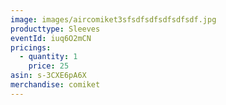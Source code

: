```yaml
---
image: images/aircomiket3sfsdfsdfsdfsdfsdf.jpg
producttype: Sleeves
eventId: iuq6O2mCN
pricings:
  - quantity: 1
    price: 25
asin: s-3CXE6pA6X
merchandise: comiket
---
```


